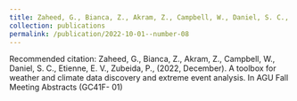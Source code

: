 ```yaml
---
title: Zaheed, G., Bianca, Z., Akram, Z., Campbell, W., Daniel, S. C., Etienne, E. V., Zubeida, P., (2022, December). A toolbox for weather and climate data discovery and extreme event analysis. In AGU Fall Meeting Abstracts (GC41F- 01)
collection: publications
permalink: /publication/2022-10-01--number-08
---
```


Recommended citation: Zaheed, G., Bianca, Z., Akram, Z., Campbell, W., Daniel, S. C., Etienne, E. V., Zubeida, P., (2022, December). A toolbox for weather and climate data discovery and extreme event analysis. In AGU Fall Meeting Abstracts (GC41F- 01)
